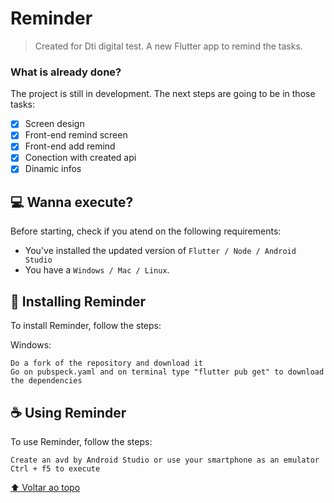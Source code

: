 # Reminder

<!---Esses são exemplos. Veja https://shields.io para outras pessoas ou para personalizar este conjunto de escudos. Você pode querer incluir dependências, status do projeto e informações de licença aqui--->

> Created for Dti digital test. A new Flutter app to remind the tasks.

### What is already done?

The project is still in development. The next steps are going to be in those tasks:

- [x] Screen design
- [x] Front-end remind screen
- [x] Front-end add remind
- [x] Conection with created api
- [x] Dinamic infos

## 💻 Wanna execute?

Before starting, check if you atend on the following requirements: 
<!---Estes são apenas requisitos de exemplo. Adicionar, duplicar ou remover conforme necessário--->
* You've installed the updated version of `Flutter / Node / Android Studio`
* You have a `Windows / Mac / Linux`.

## 🚀 Installing Reminder

To install Reminder, follow the steps:

Windows:
```
Do a fork of the repository and download it
Go on pubspeck.yaml and on terminal type "flutter pub get" to download the dependencies
```

## ☕ Using Reminder

To use Reminder, follow the steps:

```
Create an avd by Android Studio or use your smartphone as an emulator
Ctrl + f5 to execute
```

[⬆ Voltar ao topo](#nome-do-projeto)<br>
